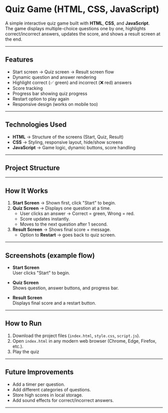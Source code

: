 #  Quiz Game (HTML, CSS, JavaScript)

A simple interactive quiz game built with **HTML**, **CSS**, and **JavaScript**.  
The game displays multiple-choice questions one by one, highlights correct/incorrect answers, updates the score, and shows a result screen at the end.

---

##  Features
- Start screen → Quiz screen → Result screen flow  
- Dynamic question and answer rendering  
- Highlight correct (✅ green) and incorrect (❌ red) answers  
- Score tracking  
- Progress bar showing quiz progress  
- Restart option to play again  
- Responsive design (works on mobile too)

---

##  Technologies Used
- **HTML** → Structure of the screens (Start, Quiz, Result)  
- **CSS** → Styling, responsive layout, hide/show screens  
- **JavaScript** → Game logic, dynamic buttons, score handling  

---

##  Project Structure

---

##  How It Works
1. **Start Screen** → Shown first, click "Start" to begin.  
2. **Quiz Screen** → Displays one question at a time.  
   - User clicks an answer → Correct = green, Wrong = red.  
   - Score updates instantly.  
   - Moves to the next question after 1 second.  
3. **Result Screen** → Shows final score + message.  
   - Option to **Restart** → goes back to quiz screen.

---

##  Screenshots (example flow)

- **Start Screen**  
  User clicks "Start" to begin.  

- **Quiz Screen**  
  Shows question, answer buttons, and progress bar.  

- **Result Screen**  
  Displays final score and a restart button.  

---

##  How to Run
1. Download the project files (`index.html`, `style.css`, `script.js`).  
2. Open `index.html` in any modern web browser (Chrome, Edge, Firefox, etc.).  
3. Play the quiz   

---

##  Future Improvements
- Add a timer per question.  
- Add different categories of questions.  
- Store high scores in local storage.  
- Add sound effects for correct/incorrect answers.

---


